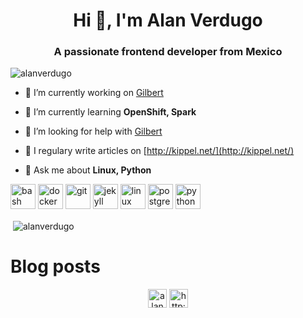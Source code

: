 <h1 align="center">Hi 👋, I'm Alan Verdugo</h1>
<h3 align="center">A passionate frontend developer from Mexico</h3>

<p align="left"> <img src="https://komarev.com/ghpvc/?username=alanverdugo" alt="alanverdugo" /> </p>

- 🔭 I’m currently working on [Gilbert](https://github.com/alanverdugo/gilbert)

- 🌱 I’m currently learning **OpenShift, Spark**

- 🤝 I’m looking for help with [Gilbert](https://github.com/alanverdugo/gilbert)

- 📝 I regulary write articles on [http://kippel.net/](http://kippel.net/)

- 💬 Ask me about **Linux, Python**

<p align="left"><img src="https://www.vectorlogo.zone/logos/gnu_bash/gnu_bash-icon.svg" alt="bash" width="40" height="40"/> <img src="https://devicons.github.io/devicon/devicon.git/icons/docker/docker-original-wordmark.svg" alt="docker" width="40" height="40"/> <img src="https://www.vectorlogo.zone/logos/git-scm/git-scm-icon.svg" alt="git" width="40" height="40"/> <img src="https://www.vectorlogo.zone/logos/jekyllrb/jekyllrb-icon.svg" alt="jekyll" width="40" height="40"/> <img src="https://devicons.github.io/devicon/devicon.git/icons/linux/linux-original.svg" alt="linux" width="40" height="40"/> <img src="https://devicons.github.io/devicon/devicon.git/icons/postgresql/postgresql-original-wordmark.svg" alt="postgresql" width="40" height="40"/> <img src="https://devicons.github.io/devicon/devicon.git/icons/python/python-original.svg" alt="python" width="40" height="40"/></p>

<p>&nbsp;<img align="center" src="https://github-readme-stats.vercel.app/api?username=alanverdugo&show_icons=true" alt="alanverdugo" /></p>

# Blog posts

<!-- BLOG-POST-LIST:START -->
<!-- BLOG-POST-LIST:END -->

<p align="center">
<a href="https://linkedin.com/in/alanverdugo" target="blank"><img align="center" src="https://cdn.jsdelivr.net/npm/simple-icons@3.0.1/icons/linkedin.svg" alt="alanverdugo" height="30" width="30" /></a>
<a href="/http://kippel.net/" target="blank"><img align="center" src="https://cdn.jsdelivr.net/npm/simple-icons@3.0.1/icons/rss.svg" alt="http://kippel.net/" height="30" width="30" /></a>
</p>
